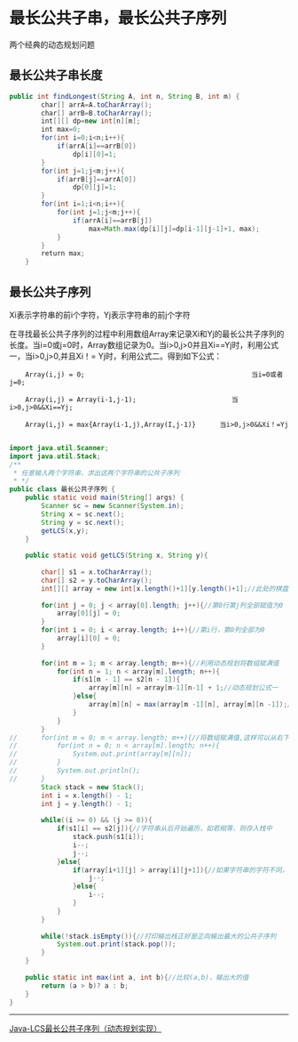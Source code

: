 # 最长公共子串，最长公共子序列

两个经典的动态规划问题

## 最长公共子串长度

```Java
public int findLongest(String A, int n, String B, int m) {
        char[] arrA=A.toCharArray();
        char[] arrB=B.toCharArray();
        int[][] dp=new int[n][m];
        int max=0;
        for(int i=0;i<n;i++){
            if(arrA[i]==arrB[0])
                dp[i][0]=1;
        }
        for(int j=1;j<m;j++){
            if(arrB[j]==arrA[0])
                dp[0][j]=1;
        }
        for(int i=1;i<n;i++){
            for(int j=1;j<m;j++){
                if(arrA[i]==arrB[j])
                    max=Math.max(dp[i][j]=dp[i-1][j-1]+1, max);
            }
        }
        return max;
    }
```

## 最长公共子序列

Xi表示字符串的前i个字符，Yj表示字符串的前j个字符

在寻找最长公共子序列的过程中利用数组Array来记录Xi和Yj的最长公共子序列的长度。当i=0或j=0时，Array数组记录为0。当i>0,j>0并且Xi==Yj时，利用公式一，当i>0,j>0,并且Xi！= Yj时，利用公式二。得到如下公式：

        Array(i,j) = 0;                                          当i=0或者j=0;

        Array(i,j) = Array(i-1,j-1);                        当i>0,j>0&&Xi==Yj;

        Array(i,j) = max{Array(i-1,j),Array(I,j-1)}      当i>0,j>0&&Xi！=Yj


```Java

import java.util.Scanner;
import java.util.Stack;
/**
 * 任意输入两个字符串，求出这两个字符串的公共子序列
 * */
public class 最长公共子序列 {
	public static void main(String[] args) {
		Scanner sc = new Scanner(System.in);
		String x = sc.next();
		String y = sc.next();
		getLCS(x,y);
	}
	
	public static void getLCS(String x, String y){
		
		char[] s1 = x.toCharArray();
		char[] s2 = y.toCharArray();
		int[][] array = new int[x.length()+1][y.length()+1];//此处的棋盘长度要比字符串长度多加1，需要多存储一行0和一列0
				
		for(int j = 0; j < array[0].length; j++){//第0行第j列全部赋值为0
			array[0][j] = 0;
		}
		for(int i = 0; i < array.length; i++){//第i行，第0列全部为0
			array[i][0] = 0;
		}
		
		for(int m = 1; m < array.length; m++){//利用动态规划将数组赋满值
			for(int n = 1; n < array[m].length; n++){
				if(s1[m - 1] == s2[n - 1]){
					array[m][n] = array[m-1][n-1] + 1;//动态规划公式一
				}else{
					array[m][n] = max(array[m -1][n], array[m][n -1]);//动态规划公式二
				}
			}
		}
//		for(int m = 0; m < array.length; m++){//将数组赋满值,这样可以从右下角开始遍历找出最大公共子序列
//			for(int n = 0; n < array[m].length; n++){
//				System.out.print(array[m][n]);
//			}
//			System.out.println();
//		}
		Stack stack = new Stack();
		int i = x.length() - 1;
		int j = y.length() - 1;
		
		while((i >= 0) && (j >= 0)){
			if(s1[i] == s2[j]){//字符串从后开始遍历，如若相等，则存入栈中
				stack.push(s1[i]);
				i--;
				j--;
			}else{
				if(array[i+1][j] > array[i][j+1]){//如果字符串的字符不同，则在数组中找相同的字符，注意：数组的行列要比字符串中字符的个数大1，因此i和j要各加1
					j--;
				}else{
					i--;
				}
			}
		}
		
		while(!stack.isEmpty()){//打印输出栈正好是正向输出最大的公共子序列
			System.out.print(stack.pop());
		}			
	}
	
	public static int max(int a, int b){//比较(a,b)，输出大的值
		return (a > b)? a : b;
    }
}
```
---
[Java-LCS最长公共子序列（动态规划实现）](https://blog.csdn.net/qq_30507287/article/details/52830324)